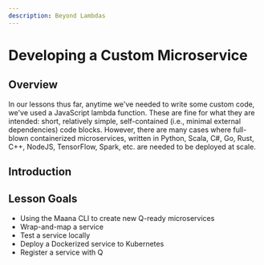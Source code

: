 ```yaml
---
description: Beyond Lambdas
---
```


# Developing a Custom Microservice

## Overview

In our lessons thus far, anytime we've needed to write some custom code, we've used a JavaScript lambda function.  These are fine for what they are intended: short, relatively simple, self-contained \(i.e., minimal external dependencies\) code blocks.  However, there are many cases where full-blown containerized microservices, written in Python, Scala, C\#, Go, Rust, C++, NodeJS, TensorFlow, Spark, etc. are needed to be deployed at scale.

## Introduction

## Lesson Goals

* Using the Maana CLI to create new Q-ready microservices
* Wrap-and-map a service
* Test a service locally
* Deploy a Dockerized service to Kubernetes
* Register a service with Q

